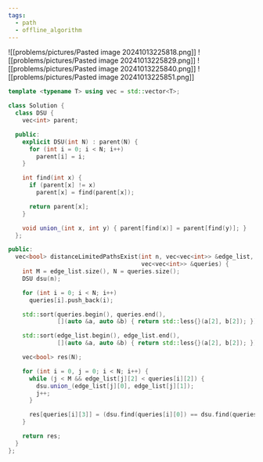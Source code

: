 ```yaml
---
tags:
  - path
  - offline_algorithm
---
```

![[problems/pictures/Pasted image 20241013225818.png]]
![[problems/pictures/Pasted image 20241013225829.png]]
![[problems/pictures/Pasted image 20241013225840.png]]
![[problems/pictures/Pasted image 20241013225851.png]]



```c++
template <typename T> using vec = std::vector<T>;

class Solution {
  class DSU {
    vec<int> parent;

  public:
    explicit DSU(int N) : parent(N) {
      for (int i = 0; i < N; i++)
        parent[i] = i;
    }

    int find(int x) {
      if (parent[x] != x)
        parent[x] = find(parent[x]);

      return parent[x];
    }

    void union_(int x, int y) { parent[find(x)] = parent[find(y)]; }
  };

public:
  vec<bool> distanceLimitedPathsExist(int n, vec<vec<int>> &edge_list,
                                      vec<vec<int>> &queries) {
    int M = edge_list.size(), N = queries.size();
    DSU dsu(n);

    for (int i = 0; i < N; i++)
      queries[i].push_back(i);

    std::sort(queries.begin(), queries.end(),
              [](auto &a, auto &b) { return std::less{}(a[2], b[2]); });

    std::sort(edge_list.begin(), edge_list.end(),
              [](auto &a, auto &b) { return std::less{}(a[2], b[2]); });

    vec<bool> res(N);

    for (int i = 0, j = 0; i < N; i++) {
      while (j < M && edge_list[j][2] < queries[i][2]) {
        dsu.union_(edge_list[j][0], edge_list[j][1]);
        j++;
      }

      res[queries[i][3]] = (dsu.find(queries[i][0]) == dsu.find(queries[i][1]));
    }

    return res;
  }
};
```